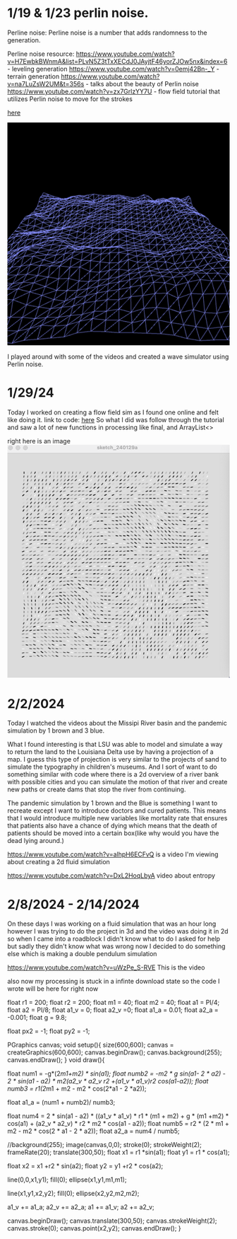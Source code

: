 # 1/19 & 1/23 perlin noise.
Perline noise: Perline noise is a number that adds randomness to the generation. 


Perline noise resource:
https://www.youtube.com/watch?v=H7EwbkBWnmA&list=PLvN5Z3tTxXECdJ0JAyjtF46yorZJOw5nx&index=6 - leveling generation
https://www.youtube.com/watch?v=0emj42Bn-_Y - terrain generation
https://www.youtube.com/watch?v=na7LuZsW2UM&t=356s - talks about the beauty of Perlin noise  
https://www.youtube.com/watch?v=zx7GrlzYY7U - flow field tutorial that utilizes Perlin noise to move for the strokes

[here](waves.pde)

![image](wave.png)

I played around with some of the videos and created a wave simulator using Perlin noise.



# 1/29/24


Today I worked on creating a flow field sim as I found one online and felt like doing it.
link to code:
[here](flow_fields.pde)
So what I did was follow through the tutorial and saw a lot of new functions in processing like final, and ArrayList<>

right here is an image
![image](GridButBetter.png)

# 2/2/2024

Today I watched the videos about the Missipi River basin and the pandemic simulation by 1 brown and 3 blue.

What I found interesting is that LSU was able to model and simulate a way to return the land to the Louisiana Delta use by having a projection of a map. I guess this type of projection is very similar to the projects of sand to simulate the typography in children's museums. And I sort of want to do something similar with code where there is a 2d overview of a river bank with possible cities and you can simulate the motion of that river and create new paths or create dams that stop the river from continuing.

The pandemic simulation by 1 brown and the Blue is something I want to recreate except I want to introduce doctors and cured patients. This means that I would introduce multiple new variables like mortality rate that ensures that patients also have a chance of dying which means that the death of patients should be moved into a certain box(like why would you have the dead lying around.)

https://www.youtube.com/watch?v=alhpH6ECFvQ is a video I'm viewing about creating a 2d fluid simulation


https://www.youtube.com/watch?v=DxL2HoqLbyA video about entropy
# 2/8/2024 - 2/14/2024
On these days I was working on a fluid simulation that was an hour long however I was trying to do the project in 3d and the video was doing it in 2d so when I came into a roadblock I didn't know what to do I asked for help but sadly they didn't know what was wrong now I decided to do something else which is making a double pendulum simulation 

https://www.youtube.com/watch?v=uWzPe_S-RVE This is the video

also now my processing is stuck in a infinte download state so the code I wrote will be here for right now


float r1 = 200;
float r2 = 200;
float m1 = 40;
float m2 = 40;
float a1 = PI/4;
float a2 = PI/8;
float a1_v = 0;
float a2_v =0;
float a1_a = 0.01;
float a2_a = -0.001;
float g = 9.8;

float px2 = -1;
float py2 = -1;

PGraphics canvas;
void setup(){
 size(600,600);
 canvas = createGraphics(600,600);
 canvas.beginDraw();
 canvas.background(255);
 canvas.endDraw();
}
void draw(){
  
  float num1 = -g*(2*m1+m2) * sin(a1); 
  float numb2 = -m2 * g *sin(a1- 2 * a2) - 2 * sin(a1 - a2) * m2*(a2_v * a2_v *r2 +(a1_v * a1_v)*r2* cos(a1-a2));
  float numb3 = r1*(2*m1 + m2 - m2 * cos(2*a1 - 2 *a2));
  
  float a1_a = (num1 + numb2)/ numb3;
  
  float num4 = 2 * sin(a1 - a2) * ((a1_v * a1_v) * r1 * (m1 + m2) + g * (m1 +m2) * cos(a1) + (a2_v * a2_v)  * r2 * m2 * cos(a1 - a2));
  float numb5 = r2 * (2 * m1 + m2 - m2 * cos(2 * a1 - 2 * a2));
  float a2_a = num4 / numb5;
  
 //background(255);
 image(canvas,0,0);
 stroke(0);
 strokeWeight(2);
 frameRate(20);
 translate(300,50);
 float x1 = r1 *sin(a1);
 float y1 = r1 * cos(a1);
 
 float x2 = x1 +r2 * sin(a2);
 float y2 = y1 +r2 * cos(a2);
 
 line(0,0,x1,y1); 
 fill(0);
 ellipse(x1,y1,m1,m1);
 
 line(x1,y1,x2,y2); 
 fill(0);
 ellipse(x2,y2,m2,m2);
 
 a1_v += a1_a;
 a2_v += a2_a;
 a1 += a1_v;
 a2 += a2_v;
 
 
 
 
 canvas.beginDraw();
 canvas.translate(300,50);
 canvas.strokeWeight(2);
 canvas.stroke(0);
 canvas.point(x2,y2);
 canvas.endDraw();
}
